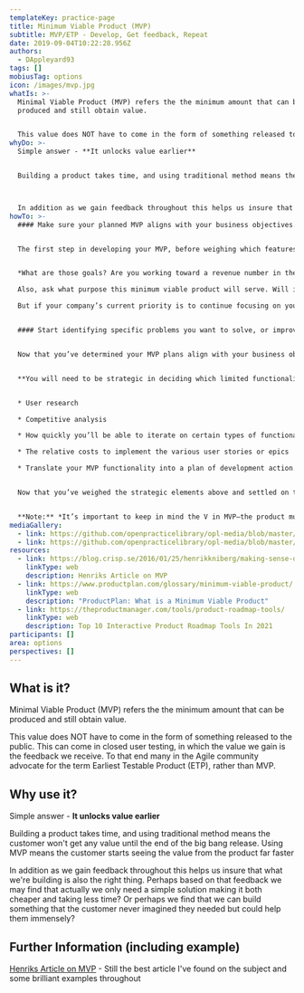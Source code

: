 ```yaml
---
templateKey: practice-page
title: Minimum Viable Product (MVP)
subtitle: MVP/ETP - Develop, Get feedback, Repeat
date: 2019-09-04T10:22:28.956Z
authors:
  - DAppleyard93
tags: []
mobiusTag: options
icon: /images/mvp.jpg
whatIs: >-
  Minimal Viable Product (MVP) refers the the minimum amount that can be
  produced and still obtain value. 


  This value does NOT have to come in the form of something released to the public. This can come in closed user testing, in which the value we gain is the feedback we receive. To that end many in the Agile community advocate for the term Earliest Testable Product (ETP), rather than MVP.
whyDo: >-
  Simple answer - **It unlocks value earlier**


  Building a product takes time, and using traditional method means the customer won't get any value until the end of the big bang release. Using MVP means the customer starts seeing the value from the product far faster



  In addition as we gain feedback throughout this helps us insure that what we're building is also the right thing. Perhaps based on that feedback we may find that actually we only need a simple solution making it both cheaper and taking less time? Or perhaps we find that we can build something that the customer never imagined they needed but could help them immensely?
howTo: >-
  #### Make sure your planned MVP aligns with your business objectives.


  The first step in developing your MVP, before weighing which features to build, is to make sure the product will align with your team’s or your company’s strategic goals.


  *What are those goals? Are you working toward a revenue number in the coming six months? Do you have limited resources?* These questions might affect whether now is even the time to start developing a new MVP.

  Also, ask what purpose this minimum viable product will serve. Will it attract new users in a market adjacent to the market for your existing products? If that is one of your current business objectives, then this MVP plan might be strategically viable.

  But if your company’s current priority is to continue focusing on your core markets, then you might need to shelve this idea and focus instead, perhaps, on an MVP designed to offer new functionality for your existing customers.


  #### Start identifying specific problems you want to solve, or improvements you want to enable, for your user persona.


  Now that you’ve determined your MVP plans align with your business objectives, you can start thinking through the specific solutions you want your product to offer users. These solutions, which you might write up in the form of user stories, epics, or features, do not represent the product’s overall vision—only subsets of that vision. Remember, you can develop only a small amount of functionality for your MVP.


  **You will need to be strategic in deciding which limited functionality to include in your MVP.** You can base these decisions on a number of factors, including:


  * User research

  * Competitive analysis

  * How quickly you’ll be able to iterate on certain types of functionality when you receive user feedback

  * The relative costs to implement the various user stories or epics

  * Translate your MVP functionality into a plan of development action.


  Now that you’ve weighed the strategic elements above and settled on the limited functionality you want for your MVP, it’s time to translate this into an action plan for development.


  **Note:** *It’s important to keep in mind the V in MVP—the product must be viable. That means it must allow your customers to complete an entire task or project, and it must provide a high-quality user experience. An MVP cannot be a user interface with many half-built tools and features. It must be a working product that your company should be able to sell.*
mediaGallery:
  - link: https://github.com/openpracticelibrary/opl-media/blob/master/images/MVP2.png?raw=true
  - link: https://github.com/openpracticelibrary/opl-media/blob/master/images/MVP.jpg?raw=true
resources:
  - link: https://blog.crisp.se/2016/01/25/henrikkniberg/making-sense-of-mvp
    linkType: web
    description: Henriks Article on MVP
  - link: https://www.productplan.com/glossary/minimum-viable-product/
    linkType: web
    description: "ProductPlan: What is a Minimum Viable Product"
  - link: https://theproductmanager.com/tools/product-roadmap-tools/
    linkType: web
    description: Top 10 Interactive Product Roadmap Tools In 2021
participants: []
area: options
perspectives: []
---
```

## What is it?

Minimal Viable Product (MVP) refers the the minimum amount that can be produced and still obtain value. 


This value does NOT have to come in the form of something released to the public. This can come in closed user testing, in which the value we gain is the feedback we receive. To that end many in the Agile community advocate for the term Earliest Testable Product (ETP), rather than MVP.

## Why use it?

Simple answer - **It unlocks value earlier**


Building a product takes time, and using traditional method means the customer won't get any value until the end of the big bang release. Using MVP means the customer starts seeing the value from the product far faster



In addition as we gain feedback throughout this helps us insure that what we're building is also the right thing. Perhaps based on that feedback we may find that actually we only need a simple solution making it both cheaper and taking less time? Or perhaps we find that we can build something that the customer never imagined they needed but could help them immensely?



## Further Information (including example)

[Henriks Article on MVP](https://blog.crisp.se/2016/01/25/henrikkniberg/making-sense-of-mvp) - Still the best article I've found on the subject and some brilliant examples throughout
